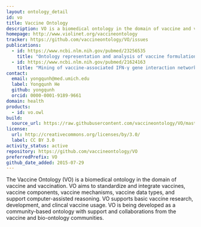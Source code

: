 ```yaml
---
layout: ontology_detail
id: vo
title: Vaccine Ontology
description: VO is a biomedical ontology in the domain of vaccine and vaccination.
homepage: http://www.violinet.org/vaccineontology
tracker: https://github.com/vaccineontology/VO/issues
publications:
  - id: https://www.ncbi.nlm.nih.gov/pubmed/23256535
    title: "Ontology representation and analysis of vaccine formulation and administration and their effects on vaccine immune responses"
  - id: https://www.ncbi.nlm.nih.gov/pubmed/21624163
    title: "Mining of vaccine-associated IFN-γ gene interaction networks using the Vaccine Ontology"
contact:
  email: yongqunh@med.umich.edu
  label: Yongqunh He
  github: yongqunh
  orcid: 0000-0001-9189-9661
domain: health
products:
  - id: vo.owl
build:
  source_url: https://raw.githubusercontent.com/vaccineontology/VO/master/src/VO_merged.owl
license:
  url: http://creativecommons.org/licenses/by/3.0/
  label: CC BY 3.0
activity_status: active
repository: https://github.com/vaccineontology/VO
preferredPrefix: VO
github_date_added: 2015-07-29
---
```


The Vaccine Ontology (VO) is a biomedical ontology in the domain of vaccine and vaccination. VO aims to standardize and integrate vaccines, vaccine components, vaccine mechanisms, vaccine data types, and support computer-assisted reasoning. VO supports basic vaccine research, development, and clincal vaccine usage. VO is being developed as a community-based ontology with support and collaborations from the vaccine and bio-ontology communities.
